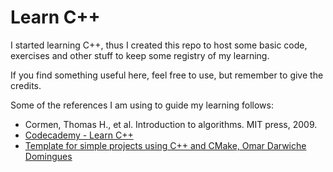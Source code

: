 # Learn C++

I started learning C++, thus I created this repo to host some basic code, exercises and other
stuff to keep some registry of my learning.

If you find something useful here, feel free to use, but remember to give the credits.

Some of the references I am using to guide my learning follows:

<ul>
    <li>Cormen, Thomas H., et al. Introduction to algorithms. MIT press, 2009.</li>
    <li><a href="https://www.codecademy.com/learn/learn-c-plus-plus">Codecademy - Learn C++</a></li>
    <li><a href="https://github.com/omardrwch/cpp-project-template">Template for simple projects using C++ and CMake, Omar Darwiche Domingues</a></li>
</ul>